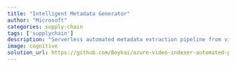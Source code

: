 ```yaml
---
title: "Intelligent Metadata Generator"
author: "Microsoft"
categories: supply-chain
tags: ['supplychain']
description: "Serverless automated metadata extraction pipeline from video files leveraging Azure Video Indexer. This service utilizes Azure Functions, Blob Storage and Azure Video Indexer to extract insights from a media asset that can be used to create promotions and trailers for media asset. For example: <b><a target='_blank' href='https://www.instagram.com/p/Bw0C6kgnJo6/'>Gotham Fox Promo</a></b>"
image: cognitive
solution_url: https://github.com/Boykai/azure-video-indexer-automated-pipeline.git
---
```

